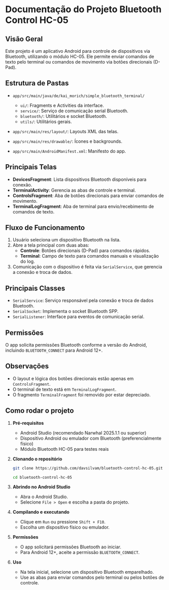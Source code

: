 # Documentação do Projeto Bluetooth Control HC-05

## Visão Geral

Este projeto é um aplicativo Android para controle de dispositivos via Bluetooth, utilizando o
módulo HC-05. Ele permite enviar comandos de texto pelo terminal ou comandos de movimento via botões
direcionais (D-Pad).

## Estrutura de Pastas

- `app/src/main/java/de/kai_morich/simple_bluetooth_terminal/`
    - `ui/`: Fragments e Activities da interface.
    - `service/`: Serviço de comunicação serial Bluetooth.
    - `bluetooth/`: Utilitários e socket Bluetooth.
    - `utils/`: Utilitários gerais.

- `app/src/main/res/layout/`: Layouts XML das telas.
- `app/src/main/res/drawable/`: Ícones e backgrounds.
- `app/src/main/AndroidManifest.xml`: Manifesto do app.

## Principais Telas

- **DevicesFragment**: Lista dispositivos Bluetooth disponíveis para conexão.
- **TerminalActivity**: Gerencia as abas de controle e terminal.
- **ControlsFragment**: Aba de botões direcionais para enviar comandos de movimento.
- **TerminalLogFragment**: Aba de terminal para envio/recebimento de comandos de texto.

## Fluxo de Funcionamento

1. Usuário seleciona um dispositivo Bluetooth na lista.
2. Abre a tela principal com duas abas:
    - **Controle**: Botões direcionais (D-Pad) para comandos rápidos.
    - **Terminal**: Campo de texto para comandos manuais e visualização do log.
3. Comunicação com o dispositivo é feita via `SerialService`, que gerencia a conexão e troca de
   dados.

## Principais Classes

- `SerialService`: Serviço responsável pela conexão e troca de dados Bluetooth.
- `SerialSocket`: Implementa o socket Bluetooth SPP.
- `SerialListener`: Interface para eventos de comunicação serial.

## Permissões

O app solicita permissões Bluetooth conforme a versão do Android, incluindo `BLUETOOTH_CONNECT` para
Android 12+.

## Observações

- O layout e lógica dos botões direcionais estão apenas em `ControlsFragment`.
- O terminal de texto está em `TerminalLogFragment`.
- O fragmento `TerminalFragment` foi removido por estar depreciado.

## Como rodar o projeto

1. **Pré-requisitos**
    - Android Studio (recomendado Narwhal 2025.1.1 ou superior)
    - Dispositivo Android ou emulador com Bluetooth (preferencialmente físico)
    - Módulo Bluetooth HC-05 para testes reais

2. **Clonando o repositório**
   ```sh
   git clone https://github.com/davsilvam/bluetooth-control-hc-05.git
   ```

   ```sh
   cd bluetooth-control-hc-05
   ```

3. **Abrindo no Android Studio**
    - Abra o Android Studio.
    - Selecione `File > Open` e escolha a pasta do projeto.

4. **Compilando e executando**
    - Clique em `Run` ou pressione `Shift + F10`.
    - Escolha um dispositivo físico ou emulador.

5. **Permissões**
    - O app solicitará permissões Bluetooth ao iniciar.
    - Para Android 12+, aceite a permissão `BLUETOOTH_CONNECT`.

6. **Uso**
    - Na tela inicial, selecione um dispositivo Bluetooth emparelhado.
    - Use as abas para enviar comandos pelo terminal ou pelos botões de controle.
